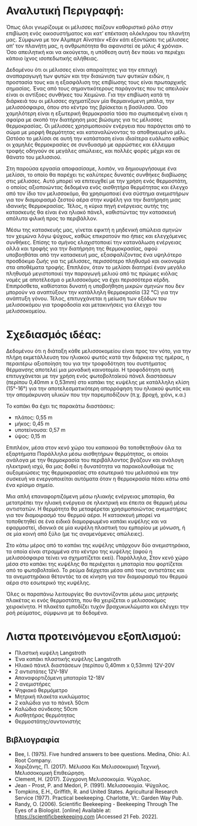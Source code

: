 # Αναλυτική Περιγραφή:
Όπως όλοι γνωρίζουμε οι μέλισσες παίζουν καθοριστικό ρόλο στην επιβίωση ενός οικοσυστήματος και κατ’ επέκταση ολόκληρου του πλανήτη μας. Σύμφωνα με τον Αλμπερτ Αϊνστάιν «Εάν κάτι εξοντώσει τις μέλισσες απ’ τον πλανήτη μας, η ανθρωπότητα θα αφανιστεί σε μόλις 4 χρόνια». Όσο απειλητική και να ακούγεται, η υπόθεση αυτή δεν παύει να περιέχει κάποιο ίχνος ισοπεδωτικής αλήθειας.  
 
Δεδομένου ότι οι μέλισσες είναι απαραίτητες για την επιτυχή αναπαραγωγή των φυτών και την διαιώνιση των φυτικών ειδών, η προστασία τους και η εξασφάλιση της επιβίωσης τους είναι πρωταρχικής σημασίας. Ένας από τους σημαντικότερους παράγοντες που τις απειλούν είναι οι αντίξοες συνθήκες του Χειμώνα. Για την επιβίωση κατά τη διάρκειά του οι μέλισσες σχηματίζουν μία θερμαινόμενη μπάλα, την μελισσόσφαιρα, όπου στο κέντρο της βρίσκεται η βασίλισσα. Όσο χαμηλότερη είναι η εξωτερική θερμοκρασία τόσο πιο συμπιεσμένη είναι η σφαίρα με σκοπό την διατήρηση μιας βιώσιμης για τις μέλισσες θερμοκρασίας. Οι μέλισσες χρησιμοποιούν ενέργεια που παράγεται από το σώμα με μορφή θερμότητας και καταναλώνοντας το αποθηκευμένο μέλι. Ωστόσο το μελίσσι σε αυτή την κατάσταση είναι ιδιαίτερα ευάλωτο καθώς οι χαμηλές θερμοκρασίες σε συνδυασμό με αρρώστιες και έλλειμμα τροφής οδηγούν σε μεγάλες απώλειες, και πολλές φορές μέχρι και σε θάνατο του μελισσιού.
 
Στη παρούσα εργασία αποφασίσαμε, λοιπόν, να δημιουργήσουμε ένα μελίσσι, το οποίο θα παρέχει τις καλύτερες δυνατές συνθήκες διαβίωσης στις μέλισσες. Αυτό μπορεί να επιτευχθεί με την χρήση ενός θερμοστάτη, ο οποίος αξιοποιώντας δεδομένα ενός αισθητήρα θερμότητας και έλεγχο από τον ίδιο τον μελισσοκόμο, θα χρησιμοποιεί ένα σύστημα ανεμιστήρων για τον διαμοιρασμό ζεστού αέρα στην κυψέλη για την διατήρηση μιας ιδανικής θερμοκρασίας. Τέλος, η κύρια πηγή ενέργειας αυτής της κατασκευής θα είναι ένα ηλιακό πάνελ, καθιστώντας την κατασκευή απόλυτα φιλική προς το περιβάλλον.
   
Μέσω της κατασκευής μας, γίνεται εφικτή η μηδενική απώλεια σμηνών τον χειμώνα λόγω ψύχους, καθώς επικρατούν πιο ήπιες και ελεγχόμενες συνθήκες. Επίσης το σμήνος  ελαχιστοποιεί την κατανάλωση ενέργειας αλλά και τροφής  για την διατήρηση της θερμοκρασίας, αφού υποβοηθάται από  την κατασκευή μας, εξασφαλίζοντας ένα υψηλότερο προσδόκιμο ζωής για τις μέλισσες, περισσότερο πληθυσμό και οικονομία στα αποθέματα τροφής. Επιπλέον, όταν το μελίσσι διατηρεί έναν μεγάλο πληθυσμό μεγιστοποιεί την παραγωγή μελιού από τις πρώιμες κιόλας νομές με αποτέλεσμα ο μελισσοκόμος να έχει περισσότερα κέρδη. Επιπρόσθετα, καθίσταται δυνατή η υποβοήθηση μικρών σμηνών που δεν μπορούν να αναπτύξουν την κατάλληλη θερμοκρασία (32 °C) για την ανάπτυξη γόνου.
 Τέλος, επιτυγχάνεται η μείωση των εξόδων του μελισσοκόμου για τροφοδοσία και μετακινήσεις για έλεγχο του μελισσοκομείου.
 
 
# Σχεδιασμός ιδέας:
 
Δεδομένου ότι η διάταξη κάθε μελισσοκομείου είναι προς τον νότο, για την πλήρη εκμετάλλευση του ηλιακού φωτός κατά την διάρκεια της ημέρας, η περαιτέρω αξιοποίηση του για την τροφοδότηση του συστήματος θέρμανσης αποτελεί μια μοναδική καινοτομία. Η τροφοδότηση αυτή επιτυγχάνεται με την χρήση ενός  φωτοβολταϊκού πάνελ διαστάσεων (περίπου 0,40mm x 0,53mm) στο καπάκι της κυψέλης με κατάλληλη κλίση (15°-16°) για την αποτελεσματικότερη απορρόφηση του ηλιακού φωτός και την απομάκρυνση υλικών που την παρεμποδίζουν (π.χ. βροχή, χιόνι, κ.α.)
 
Το καπάκι θα έχει τις παρακάτω διαστάσεις:
* πλάτος: 0,55 m
* μήκος: 0,45 m
* υποτείνουσα: 0,57 m
* ύψος: 0,15 m

Επιπλέον, μέσα στον κενό χώρο του καπακιού θα τοποθετηθούν όλα τα εξαρτήματα
Παράλληλα μέσω αισθητήρων θερμότητας, οι οποίοι ανάλογα με την θερμοκρασία του περιβάλλοντος βγάζουν και ανάλογη ηλεκτρική ισχύ, θα μας δοθεί η δυνατότητα να παρακολουθούμε τις αυξομειώσεις της θερμοκρασίας στο εσωτερικό του μελισσιού και την συσκευή να ενεργοποιείται αυτόματα όταν η θερμοκρασία πέσει κάτω από ένα κρίσιμο σημείο.
 
Μια απλή επαναφορτιζόμενη μέσω ηλιακής ενέργειας μπαταρία, θα μετατρέπει την ηλιακή ενέργεια σε ηλεκτρική και έπειτα σε θερμική μέσω αντιστατών. Η θερμότητα θα μεταφέρεται χρησιμοποιώντας ανεμιστήρες για τον διαμοιρασμό του θερμού αέρα. Η κατασκευή μπορεί να τοποθετηθεί σε ένα ειδικά διαμορφωμένο καπάκι κυψέλης και να εφαρμοστεί, ιδανικά σε μία κυψέλη πλαστική του εμπορίου με μόνωση, ή σε μία κοινή από ξύλο (με τις αναμενόμενες απώλειες).
 
Στο κάτω μέρος από το καπάκι της κυψέλης υπάρχουν δύο ανεμιστηράκια, τα οποία είναι στραμμένα στο κέντρο της κυψέλης (αφού η μελισσόσφαιρα τείνει να σχηματίζεται εκεί). Παράλληλα, Στον κενό χώρο μέσα στο καπάκι της κυψέλης θα περιέχεται η μπαταρία που φορτίζεται από το φωτοβολταϊκό. Το ρεύμα διέρχεται μέσα από τους αντιστάτες και τα ανεμιστηράκια θέτοντάς τα σε κίνηση για τον διαμοιρασμό του θερμού αέρα στο εσωτερικό της κυψέλης.
 
Όλες οι παραπάνω λειτουργίες θα συντονίζονται μέσω μιας μητρικής πλακέτας κι ενός θερμοστάτη, που θα χειρίζεται ο μελισσοκόμος χειροκίνητα. Η πλακέτα εμποδίζει τυχόν βραχυκυκλώματα και ελέγχει την ροή ρεύματος, σύμφωνα με τα δεδομένα. 

# Λιστα προτεινόμενου εξοπλισμού:

* Πλαστική κυψέλη Langstroth
* Ένα καπάκι πλαστικής κυψέλης Langstroth 
* Ηλιακό πάνελ διαστάσεων (περίπου 0,40mm x 0,53mm)  12V-20V
* 2 αντιστάτες 12V-18V
* Απαναφορτιζόμενη μπαταρία 12-18V
* 2 ανεμιστήρες 
* Ψηφιακό θερμόμετρο
* Μητρική πλακέτα κυκλώματος 
* 2 καλώδια για το πάνελ 50cm
* Καλώδια σύνδεσης 50cm
* Αισθητήρας θερμότητας 
* Θερμοστάτης/συντονιστής


## Βιβλιογραφία
* Bee, I. (1975). Five hundred answers to bee questions. Medina, Ohio: A.I. Root Company.
* Χαριζάνης, Π. (2017). Μέλισσα Και Μελισσοκομική Τεχνική. Μελισσοκομική Επιθεώρηση.
* Clement, H. (2017). Σύγχρονη Μελισσοκομία. Ψύχαλος.
* Jean - Prost, P. and Medori, P. (1991). Μελισσοκομία. Ψύχαλος.
* Tompkins, E.H., Griffith, R. and United States. Agricultural Research Service (1977). Practical beekeeping. Charlotte, Vt.: Garden Way Pub.
* Randy, O. (2006). Scientific Beekeeping - Beekeeping Through The Eyes of a Biologist. [online] Available at: https://scientificbeekeeping.com [Accessed 21 Feb. 2022].


